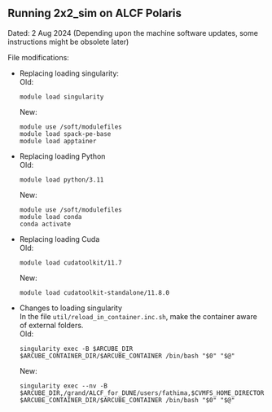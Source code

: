 ## Running 2x2_sim on ALCF Polaris

Dated: 2 Aug 2024 (Depending upon the machine software updates, some instructions might be obsolete later)

File modifications:
- Replacing loading singularity:   
  Old:
  ```
  module load singularity
  ```
  New:
  ```
  module use /soft/modulefiles
  module load spack-pe-base
  module load apptainer
  ```
- Replacing loading Python   
  Old:
  ```
  module load python/3.11
  ```
  New:
  ```
  module use /soft/modulefiles
  module load conda
  conda activate
  ```
- Replacing loading Cuda    
  Old:
  ```
  module load cudatoolkit/11.7
  ```
  New:
  ```
  module load cudatoolkit-standalone/11.8.0
  ```
- Changes to loading singularity    
  In the file `util/reload_in_container.inc.sh`, make the container aware of external folders.   
  Old:
  ```
  singularity exec -B $ARCUBE_DIR $ARCUBE_CONTAINER_DIR/$ARCUBE_CONTAINER /bin/bash "$0" "$@"
  ```
  New:
  ```
  singularity exec --nv -B $ARCUBE_DIR,/grand/ALCF_for_DUNE/users/fathima,$CVMFS_HOME_DIRECTORY:/cvmfs,/opt/nvidia/hpc_sdk/Linux_x86_64/23.9:/opt/cuda $ARCUBE_CONTAINER_DIR/$ARCUBE_CONTAINER /bin/bash "$0" "$@"
  ```




